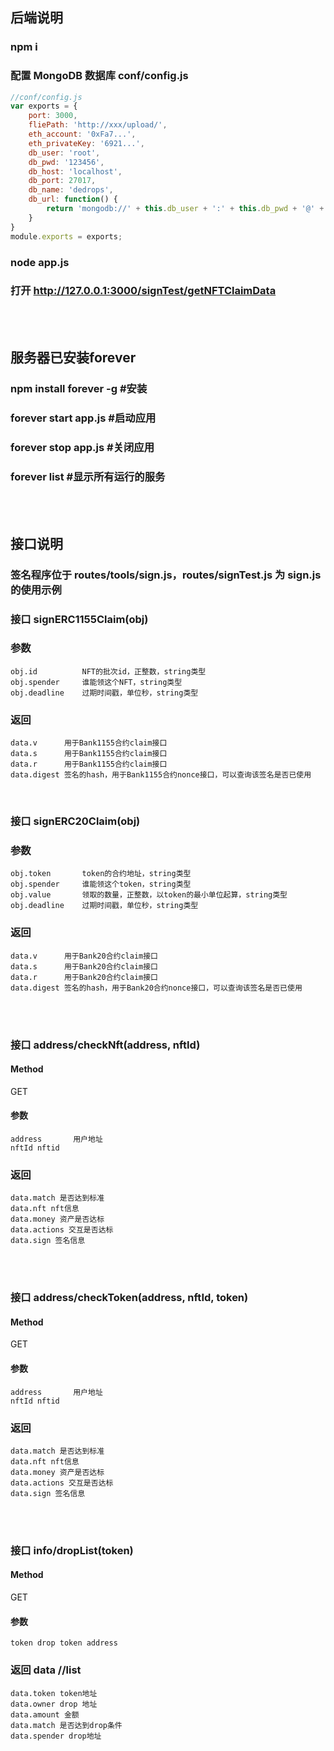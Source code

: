 ## 后端说明
 
### npm i
### 配置 MongoDB 数据库 conf/config.js
```javascript
//conf/config.js
var exports = {
    port: 3000,
    fliePath: 'http://xxx/upload/',
    eth_account: '0xFa7...',
    eth_privateKey: '6921...',
    db_user: 'root',
    db_pwd: '123456',
    db_host: 'localhost',
    db_port: 27017,
    db_name: 'dedrops',
    db_url: function() {
        return 'mongodb://' + this.db_user + ':' + this.db_pwd + '@' + this.db_host + ':' + this.db_port + '/'
    }
}
module.exports = exports;
```
### node app.js
### 打开 http://127.0.0.1:3000/signTest/getNFTClaimData
<br>
<br>

## 服务器已安装forever
### npm install forever -g   #安装
### forever start app.js  #启动应用
### forever stop app.js  #关闭应用
### forever list #显示所有运行的服务 
<br>
<br>

## 接口说明
### 签名程序位于 routes/tools/sign.js，routes/signTest.js 为 sign.js 的使用示例
### 接口 signERC1155Claim(obj)
### 参数 
    obj.id          NFT的批次id，正整数，string类型
    obj.spender     谁能领这个NFT，string类型 
    obj.deadline    过期时间戳，单位秒，string类型
### 返回   
    data.v      用于Bank1155合约claim接口
    data.s      用于Bank1155合约claim接口
    data.r      用于Bank1155合约claim接口
    data.digest 签名的hash，用于Bank1155合约nonce接口，可以查询该签名是否已使用
<br>

### 接口 signERC20Claim(obj)
### 参数 
    obj.token       token的合约地址，string类型
    obj.spender     谁能领这个token，string类型
    obj.value       领取的数量，正整数，以token的最小单位起算，string类型
    obj.deadline    过期时间戳，单位秒，string类型
### 返回   
    data.v      用于Bank20合约claim接口
    data.s      用于Bank20合约claim接口
    data.r      用于Bank20合约claim接口
    data.digest 签名的hash，用于Bank20合约nonce接口，可以查询该签名是否已使用

<br>
<br>

### 接口 address/checkNft(address, nftId)

#### Method
GET

#### 参数 
    address       用户地址
    nftId nftid
### 返回   
    data.match 是否达到标准
    data.nft nft信息
    data.money 资产是否达标
    data.actions 交互是否达标
    data.sign 签名信息
<br>
<br>

### 接口 address/checkToken(address, nftId, token)

#### Method
GET

#### 参数 
    address       用户地址
    nftId nftid
### 返回   
    data.match 是否达到标准
    data.nft nft信息
    data.money 资产是否达标
    data.actions 交互是否达标
    data.sign 签名信息
<br>
<br>

### 接口 info/dropList(token)

#### Method
GET

#### 参数 
    token drop token address
### 返回 data //list  
    data.token token地址
    data.owner drop 地址
    data.amount 金额
    data.match 是否达到drop条件
    data.spender drop地址
<br>
<br>